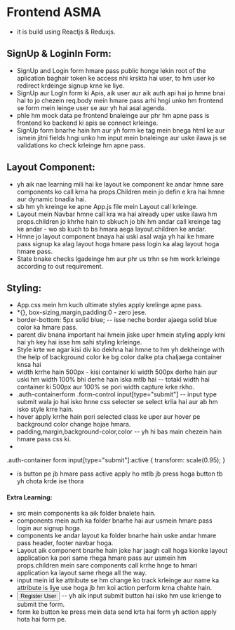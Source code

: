 # Frontend ASMA

- it is build using Reactjs & Reduxjs.

## SignUp & LoginIn Form:

- SignUp and Login form hmare pass public honge lekin root of the aplication baghair token ke access nhi krskta hai user, to hm user ko redirect krdeinge signup krne ke liye.
- SignUp aur LogIn form ki Apis, aik user aur aik auth api hai jo hmne bnai hai to jo chezein req.body mein hmare pass arhi hngi unko hm frontend se form mein leinge user se aur yh hai asal agenda.
- phle hm mock data pe frontend bnaleinge aur phr hm apne pass is frontend ko backend ki apis se connect krleinge.
- SignUp form bnarhe hain hm aur yh form ke tag mein bnega html ke aur ismein jitni fields hngi unko hm input mein bnaleinge aur uske ilawa js se validations ko check krleinge hm apne pass.

## Layout Component:

- yh aik nae learning mili hai ke layout ke component ke andar hmne sare components ko call krna ha props.Children mein jo defin e kra hai hmne aur dynamic bnadia hai.
- sb hm yh kreinge ke apne App.js file mein Layout call krleinge.
- Layout mein Navbar hmne call kra wa hai already uper uske ilawa hm props.children jo khrhe hain to sbkuch jo bhi hm andar call kreinge <layout></layout>tag ke andar - wo sb kuch to bs hmara aega layout.children ke andar.
- Hmne jo layout component bnaya hai uski asal waja yh hai ke hmare pass signup ka alag layout hoga hmare pass login ka alag layout hoga hmare pass.
- State bnake checks lgadeinge hm aur phr us trhn se hm work krleinge according to out requirement.

## Styling:

- App.css mein hm kuch ultimate styles apply krelinge apne pass.
- *{}, box-sizing,margin,padding:0 - zero jese.
- border-bottom: 5px solid blue;  -- isse neche border ajaega solid blue color ka hmare pass.
- parent div bnana important hai hmein jiske uper hmein styling apply krni hai yh key hai isse hm sahi styling krleinge.
- Style krte we agar kisi div ko dekhna hai hmne to hm yh dekheinge with the help of background color ke bg color dalke pta chaljaega container knsa hai
- width krrhe hain 500px - kisi container ki width 500px derhe hain aur uski hm width 100% bhi derhe hain iska mtlb hai -- totakl width hai container ki 500px aur 100% se pori width capture krke rkho.
- .auth-containerform .form-control input[type="submit"] -- input type submit wala jo hai isko hnne css selecter se select krlia hai aur ab hm isko style krre hain.
- hover apply krrhe hain pori selected class ke uper aur hover pe background color change hojae hmara.
- padding,margin,background-color,color -- yh hi bas main chezein hain hmare pass css ki.
- 
.auth-container form input[type="submit"]:active {
  transform: scale(0.95);
}
- is button pe jb hmare pass active apply ho mtlb jb press hoga button tb yh chota krde ise thora




#### Extra Learning:
- src mein components ka aik folder bnalete hain.
- components mein auth ka folder bnarhe hai aur usmein hmare pass login aur signup hoga.
- components ke andar layout ka folder bnarhe hain uske andar hmare pass header, footer navbar hoga.
- Layout aik component bnarhe hain joke har jaagh call hoga kionke layout application ka pori same rhega hmare pass aur usmein hm props.children mein sare components call krrhe hnge to hmari application ka layout same rhega all the way.
- input mein id ke attribute se hm change ko track krleinge aur name ka attribute is liye use hoga jb hm koi action perform krna chahte hain.
- <input type='submit' value='Register User' />  -- yh aik input submit button hai isko hm use krienge to submit the form.
- form ke button ke press mein data send krta hai form yh action apply hota hai form pe.





